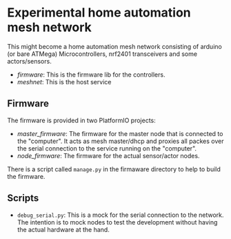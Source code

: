 # Experimental home automation mesh network

This might become a home automation mesh network consisting of
arduino (or bare ATMega) Microcontrollers, nrf2401 transceivers
and some actors/sensors.

* *firmware*: This is the firmware lib for the controllers.
* *meshnet*: This is the host service

## Firmware

The firmware is provided in two PlatformIO projects:

* *master_firmware*: The firmware for the master node that is connected to the "computer". It acts as mesh master/dhcp and proxies all packes over the serial connection to the service running on the "computer".
* *node_firmware*: The firmware for the actual sensor/actor nodes.

There is a script called `manage.py` in the firmaware directory to help to build the firmware.

## Scripts

* `debug_serial.py`: This is a mock for the serial connection to the network. The intention is to mock nodes to test the development without having the actual hardware at the hand.
